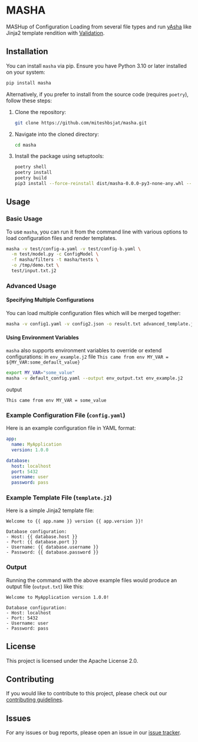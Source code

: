 # MASHA

MASHup of Configuration Loading from several file types and run [yAsha](https://github.com/kblomqvist/yasha/tree/master/yasha) like Jinja2 template rendition with [Validation](https://github.com/miteshbsjat/cli_config_validator).

## Installation

You can install `masha` via pip. Ensure you have Python 3.10 or later installed on your system:

```sh
pip install masha
```

Alternatively, if you prefer to install from the source code (requires `poetry`), follow these steps:

1. Clone the repository:
   ```bash
   git clone https://github.com/miteshbsjat/masha.git
   ```

2. Navigate into the cloned directory:
   ```bash
   cd masha
   ```

3. Install the package using setuptools:
   ```bash
   poetry shell
   poetry install
   poetry build
   pip3 install --force-reinstall dist/masha-0.0.0-py3-none-any.whl --user
   ```

## Usage

### Basic Usage

To use `masha`, you can run it from the command line with various options to load configuration files and render templates.

```sh
masha -v test/config-a.yaml -v test/config-b.yaml \
  -m test/model.py -c ConfigModel \
  -f masha/filters -t masha/tests \
  -o /tmp/demo.txt \
  test/input.txt.j2
```

### Advanced Usage

#### Specifying Multiple Configurations

You can load multiple configuration files which will be merged together:

```bash
masha -v config1.yaml -v config2.json -o result.txt advanced_template.j2
```

#### Using Environment Variables

`masha` also supports environment variables to override or extend configurations:
in `env_example.j2` file `This came from env MY_VAR = ${MY_VAR:some_default_value}`

```bash
export MY_VAR="some_value"
masha -v default_config.yaml --output env_output.txt env_example.j2
```

output
```
This came from env MY_VAR = some_value
```


### Example Configuration File (`config.yaml`)

Here is an example configuration file in YAML format:

```yaml
app:
  name: MyApplication
  version: 1.0.0

database:
  host: localhost
  port: 5432
  username: user
  password: pass
```

### Example Template File (`template.j2`)

Here is a simple Jinja2 template file:

```jinja
Welcome to {{ app.name }} version {{ app.version }}!

Database configuration:
- Host: {{ database.host }}
- Port: {{ database.port }}
- Username: {{ database.username }}
- Password: {{ database.password }}
```

### Output

Running the command with the above example files would produce an output file (`output.txt`) like this:

```
Welcome to MyApplication version 1.0.0!

Database configuration:
- Host: localhost
- Port: 5432
- Username: user
- Password: pass
```

## License

This project is licensed under the Apache License 2.0.

## Contributing

If you would like to contribute to this project, please check out our [contributing guidelines](CONTRIBUTING.md).

## Issues

For any issues or bug reports, please open an issue in our [issue tracker](https://github.com/miteshbsjat/masha/issues).
